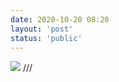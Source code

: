 ```yaml
---
date: 2020-10-20 08:20
layout: 'post'
status: 'public'
---
```

![](https://inz.oss-cn-beijing.aliyuncs.com/Images/Pixabay/winter-5653129.jpg)
<audio src="https://inz.oss-cn-beijing.aliyuncs.com/Audios/128kbit/Butter-Fly%20%28%E3%83%92%E3%82%9A%E3%82%A2%E3%83%8E%E3%82%A6%E3%82%99%E3%82%A1%E3%83%BC%E3%82%B7%E3%82%99%E3%83%A7%E3%83%B3%29.mp3" loop autoplay></audio>
/// <audio src="https://pan.besunny.life/%E7%B4%A0%E6%9D%90/Audios/128kbit/Butter-Fly%20%28%E3%83%94%E3%82%A2%E3%83%8E%E3%83%B4%E3%82%A1%E3%83%BC%E3%82%B8%E3%83%A7%E3%83%B3%29.mp3" autoplay loop></audio>
